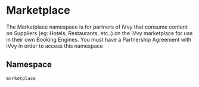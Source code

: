 # Marketplace

The Marketplace namespace is for partners of iVvy that consume content on Suppliers \(eg: Hotels, Restaurants, etc..\) on the iVvy marketplace for use in their own Booking Engines. You must have a Partnership Agreement with iVvy in order to access this namespace

## Namespace

```text
marketplace
```

